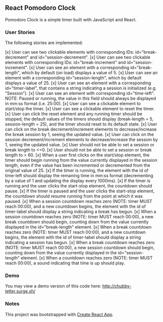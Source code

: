 ## React Pomodoro Clock

Pomodoro Clock is a simple timer built with JavaScript and React.

### User Stories

The following stories are implemented:

[x] User can see two clickable elements with corresponding IDs: id="break-decrement" and id="session-decrement".
[x] User can see two clickable elements with corresponding IDs: id="break-increment" and id="session-increment".
[x] User can see an element with a corresponding id="break-length", which by default (on load) displays a value of 5.
[x] User can see an element with a corresponding id="session-length", which by default displays a value of 25.
[x] User can see an element with a corresponding id="timer-label", that contains a string indicating a session is initialized (e.g. "Session").
[x] User can see an element with corresponding id="time-left". NOTE: Paused or running, the value in this field should always be displayed in mm:ss format (i.e. 25:00).
[x] User can see a clickable element to start/stop the timer.
[x] User can see a clickable element to reset the timer.
[x] User can click the reset element and any running timer should be stopped, the default values of the timers should display (break-length = 5, session-length = 25), and the timer should reset to its default state.
[x] User can click on the break decrement/increment elements to decrease/increase the break session by 1, seeing the updated value.
[x] User can click on the session decrement/increment elements to decrease/increase the session by 1, seeing the updated value.
[x] User should not be able to set a session or break length to <=0.
[x] User should not be able to set a session or break length to > 60.
[x] When a user first clicks on the start/stop element, the timer should begin running from the value currently displayed in the session length, even if the value has been incremented or decremented from the original value of 25.
[x] If the timer is running, the element with the id of time-left should display the remaning time in mm:ss format (decrementing by a value of 1 and updating the display every 1000ms).
[x] If the timer is running and the user clicks the start-stop element, the countdown should pause.
[x] If the timer is paused and the user clicks the start-stop element, the countdown should resume running from the point at which it was paused.
[x] When a session countdown reaches zero (NOTE: timer MUST reach 00:00), and a new countdown begins, the element with the id of timer-label should display a string indicating a break has begun.
[x] When a session countdown reaches zero (NOTE: timer MUST reach 00:00), a new break countdown should begin, counting down from the value currently displayed in the id="break-length" element.
[x] When a break countdown reaches zero (NOTE: timer MUST reach 00:00), and a new countdown begins, the element with the id of timer-label should display a string indicating a session has begun.
[x] When a break countdown reaches zero (NOTE: timer MUST reach 00:00), a new session countdown should begin, counting down from the value currently displayed in the id="session-length" element.
[x] When a countdown reaches zero (NOTE: timer MUST reach 00:00), a sound indicating that time is up should play. 

### Demo

You may view a demo version of this code here:
http://chubby-letter.surge.sh/

### Notes

This project was bootstrapped with [Create React App](https://github.com/facebook/create-react-app).
